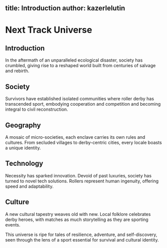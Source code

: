 title: Introduction
author: kazerlelutin
---

# Next Track Universe

## Introduction
In the aftermath of an unparalleled ecological disaster, society has crumbled, giving rise to a reshaped world built from centuries of salvage and rebirth.

## Society
Survivors have established isolated communities where roller derby has transcended sport, embodying cooperation and competition and becoming integral to civil reconstruction.

## Geography
A mosaic of micro-societies, each enclave carries its own rules and cultures. From secluded villages to derby-centric cities, every locale boasts a unique identity.

## Technology
Necessity has sparked innovation. Devoid of past luxuries, society has turned to novel tech solutions. Rollers represent human ingenuity, offering speed and adaptability.

## Culture
A new cultural tapestry weaves old with new. Local folklore celebrates derby heroes, with matches as much storytelling as they are sporting events.

This universe is ripe for tales of resilience, adventure, and self-discovery, seen through the lens of a sport essential for survival and cultural identity.
